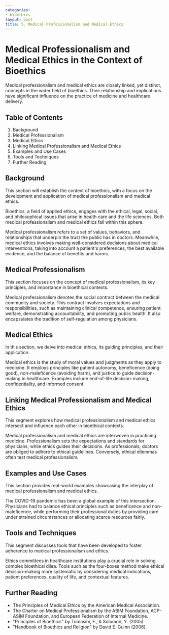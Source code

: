 ```yaml
---
categories:
- bioethics
layout: post
title: 5. Medical Professionalism and Medical Ethics
---
```


# Medical Professionalism and Medical Ethics in the Context of Bioethics
Medical professionalism and medical ethics are closely linked, yet distinct, concepts in the wider field of bioethics. Their relationship and implications have significant influence on the practice of medicine and healthcare delivery.

## Table of Contents
1. Background
2. Medical Professionalism
3. Medical Ethics
4. Linking Medical Professionalism and Medical Ethics
5. Examples and Use Cases
6. Tools and Techniques
7. Further Reading

## Background
This section will establish the context of bioethics, with a focus on the development and application of medical professionalism and medical ethics.

Bioethics, a field of applied ethics, engages with the ethical, legal, social, and philosophical issues that arise in health care and the life sciences. Both medical professionalism and medical ethics fall within this sphere.

Medical professionalism refers to a set of values, behaviors, and relationships that underpin the trust the public has in doctors. Meanwhile, medical ethics involves making well-considered decisions about medical interventions, taking into account a patient's preferences, the best available evidence, and the balance of benefits and harms.

## Medical Professionalism
This section focuses on the concept of medical professionalism, its key principles, and importance in bioethical contexts.

Medical professionalism denotes the social contract between the medical community and society. This contract involves expectations and responsibilities, such as maintaining clinical competence, ensuring patient welfare, demonstrating accountability, and promoting public health. It also encapsulates the tradition of self-regulation among physicians.

## Medical Ethics
In this section, we delve into medical ethics, its guiding principles, and their application.

Medical ethics is the study of moral values and judgments as they apply to medicine. It employs principles like patient autonomy, beneficence (doing good), non-maleficence (avoiding harm), and justice to guide decision-making in healthcare. Examples include end-of-life decision-making, confidentiality, and informed consent.

## Linking Medical Professionalism and Medical Ethics
This segment explores how medical professionalism and medical ethics intersect and influence each other in bioethical contexts.

Medical professionalism and medical ethics are interwoven in practicing medicine. Professionalism sets the expectations and standards for physicians, while ethics guides their decisions. As professionals, doctors are obliged to adhere to ethical guidelines. Conversely, ethical dilemmas often test medical professionalism.

## Examples and Use Cases
This section provides real-world examples showcasing the interplay of medical professionalism and medical ethics.

The COVID-19 pandemic has been a global example of this intersection. Physicians had to balance ethical principles such as beneficence and non-maleficence, while performing their professional duties by providing care under strained circumstances or allocating scarce resources fairly.

## Tools and Techniques 
This segment discusses tools that have been developed to foster adherence to medical professionalism and ethics.

Ethics committees in healthcare institutions play a crucial role in solving complex bioethical dilea. Tools such as the four-boxes method make ethical decision-making more systematic by considering medical indications, patient preferences, quality of life, and contextual features.

## Further Reading
- The Principles of Medical Ethics by the American Medical Association.
- The Charter on Medical Professionalism by the ABIM Foundation, ACP-ASIM Foundation, and European Federation of Internal Medicine.
- "Principles of Bioethics" by Tomasini, F., & Solomon, Y. (2005)
- "Handbook of Bioethics and Religion" by David E. Guinn (2006).